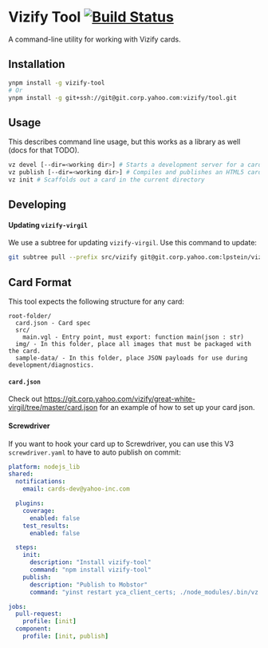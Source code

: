 # Vizify Tool [![Build Status](http://api.screwdriver.corp.yahoo.com:4080/badge/27334/component/icon)](http://api.screwdriver.corp.yahoo.com:4080/badge/27334/component/target)

A command-line utility for working with Vizify cards.

## Installation

```bash
ynpm install -g vizify-tool
# Or
ynpm install -g git+ssh://git@git.corp.yahoo.com:vizify/tool.git
```

## Usage

This describes command line usage, but this works as a library as well (docs for that TODO).

```bash
vz devel [--dir=<working dir>] # Starts a development server for a card
vz publish [--dir=<working dir>] # Compiles and publishes an HTML5 card to S3/Mobstor
vz init # Scaffolds out a card in the current directory
```

## Developing

#### Updating `vizify-virgil`

We use a subtree for updating `vizify-virgil`.  Use this command to update:

```bash
git subtree pull --prefix src/vizify git@git.corp.yahoo.com:lpstein/vizify-virgil.git master --squash
```

## Card Format

This tool expects the following structure for any card:

```
root-folder/
  card.json - Card spec
  src/
    main.vgl - Entry point, must export: function main(json : str)
  img/ - In this folder, place all images that must be packaged with the card.
  sample-data/ - In this folder, place JSON payloads for use during development/diagnostics.
```

#### `card.json`

Check out https://git.corp.yahoo.com/vizify/great-white-virgil/tree/master/card.json
for an example of how to set up your card json.

#### Screwdriver

If you want to hook your card up to Screwdriver, you can use this
V3 `screwdriver.yaml` to have to auto publish on commit:

```yaml
platform: nodejs_lib
shared:
  notifications:
    email: cards-dev@yahoo-inc.com

  plugins:
    coverage:
      enabled: false
    test_results:
      enabled: false

  steps:
    init:
      description: "Install vizify-tool"
      command: "npm install vizify-tool"
    publish:
      description: "Publish to Mobstor"
      command: "yinst restart yca_client_certs; ./node_modules/.bin/vz publish"

jobs:
  pull-request:
    profile: [init]
  component:
    profile: [init, publish]
```
